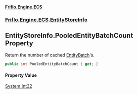 #### [Friflo.Engine.ECS](index.md 'index')
### [Friflo.Engine.ECS](Friflo.Engine.ECS.md 'Friflo.Engine.ECS').[EntityStoreInfo](EntityStoreInfo.md 'Friflo.Engine.ECS.EntityStoreInfo')

## EntityStoreInfo.PooledEntityBatchCount Property

Return the number of cached [EntityBatch](EntityBatch.md 'Friflo.Engine.ECS.EntityBatch')'s.

```csharp
public int PooledEntityBatchCount { get; }
```

#### Property Value
[System.Int32](https://docs.microsoft.com/en-us/dotnet/api/System.Int32 'System.Int32')
